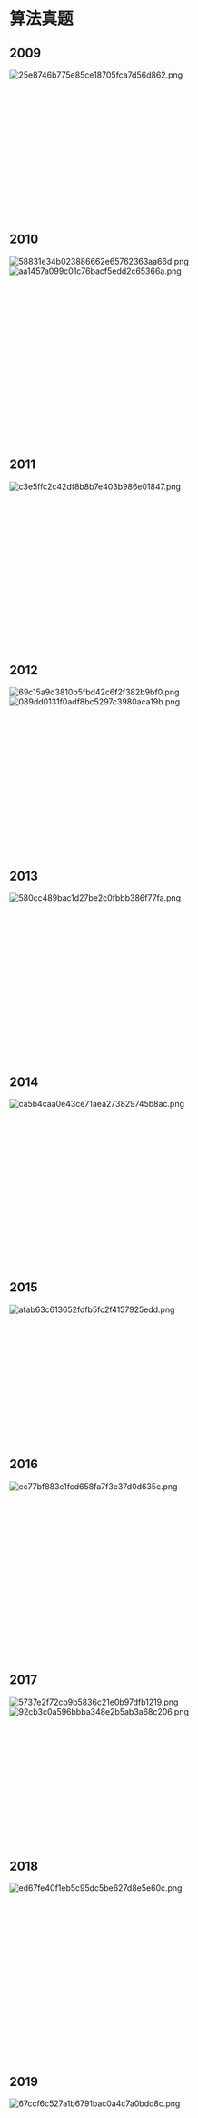 # 算法真题
## 2009
![25e8746b775e85ce18705fca7d56d862.png](../_resources/25e8746b775e85ce18705fca7d56d862.png)
</br>
</br>
</br>
</br>
</br>
</br>
</br>
</br>
</br>
</br>
</br>
</br>
</br>
</br>
</br>
## 2010
![58831e34b023886662e65762363aa66d.png](../_resources/58831e34b023886662e65762363aa66d.png)
![aa1457a099c01c76bacf5edd2c65366a.png](../_resources/aa1457a099c01c76bacf5edd2c65366a.png)
</br>
</br>
</br>
</br>
</br>
</br>
</br>
</br>
</br>
</br>
</br>
</br>
</br>
</br>
</br>
</br>
</br>
</br>
## 2011
![c3e5ffc2c42df8b8b7e403b986e01847.png](../_resources/c3e5ffc2c42df8b8b7e403b986e01847.png)
</br>
</br>
</br>
</br>
</br>
</br>
</br>
</br>
</br>
</br>
</br>
</br>
</br>
</br>
</br>
</br>
</br>
## 2012
![69c15a9d3810b5fbd42c6f2f382b9bf0.png](../_resources/69c15a9d3810b5fbd42c6f2f382b9bf0.png)
![089dd0131f0adf8bc5297c3980aca19b.png](../_resources/089dd0131f0adf8bc5297c3980aca19b.png)
</br>
</br>
</br>
</br>
</br>
</br>
</br>
</br>
</br>
</br>
</br>
</br>
</br>
</br>
</br>
</br>
## 2013
![580cc489bac1d27be2c0fbbb386f77fa.png](../_resources/580cc489bac1d27be2c0fbbb386f77fa.png)
</br>
</br>
</br>
</br>
</br>
</br>
</br>
</br>
</br>
</br>
</br>
</br>
</br>
</br>
</br>
</br>
</br>
## 2014
![ca5b4caa0e43ce71aea273829745b8ac.png](../_resources/ca5b4caa0e43ce71aea273829745b8ac.png)
</br>
</br>
</br>
</br>
</br>
</br>
</br>
</br>
</br>
</br>
</br>
</br>
</br>
</br>
</br>
</br>
</br>
## 2015
![afab63c613652fdfb5fc2f4157925edd.png](../_resources/afab63c613652fdfb5fc2f4157925edd.png)
</br>
</br>
</br>
</br>
</br>
</br>
</br>
</br>
</br>
</br>
</br>
</br>
</br>
</br>
## 2016
![ec77bf883c1fcd658fa7f3e37d0d635c.png](../_resources/ec77bf883c1fcd658fa7f3e37d0d635c.png)
</br>
</br>
</br>
</br>
</br>
</br>
</br>
</br>
</br>
</br>
</br>
</br>
</br>
</br>
</br>
</br>
</br>
</br>
## 2017
![5737e2f72cb9b5836c21e0b97dfb1219.png](../_resources/5737e2f72cb9b5836c21e0b97dfb1219.png)
![92cb3c0a596bbba348e2b5ab3a68c206.png](../_resources/92cb3c0a596bbba348e2b5ab3a68c206.png)
</br>
</br>
</br>
</br>
</br>
</br>
</br>
</br>
</br>
</br>
</br>
</br>
</br>
</br>
## 2018
![ed67fe40f1eb5c95dc5be627d8e5e60c.png](../_resources/ed67fe40f1eb5c95dc5be627d8e5e60c.png)
</br>
</br>
</br>
</br>
</br>
</br>
</br>
</br>
</br>
</br>
</br>
</br>
</br>
</br>
</br>
</br>
</br>
</br>
## 2019
![67ccf6c527a1b6791bac0a4c7a0bdd8c.png](../_resources/67ccf6c527a1b6791bac0a4c7a0bdd8c.png)
</br>
</br>
</br>
</br>
</br>
</br>
</br>
</br>
</br>
</br>
</br>
</br>
</br>
</br>
</br>
</br>
## 2020
 ![eb1634becce72cf7c739cb289615bd7b.png](../_resources/eb1634becce72cf7c739cb289615bd7b.png)
 </br>
</br>
</br>
</br>
</br>
</br>
</br>
</br>
</br>
</br>
</br>
</br>
</br>
</br>
</br>
</br>
</br>
## 2021
![19882f9a4e842f5d41c8d0304b004ac0.png](../_resources/19882f9a4e842f5d41c8d0304b004ac0.png)
</br>
</br>
</br>
</br>
</br>
</br>
</br>
</br>
</br>
</br>
</br>
</br>
</br>
</br>
</br>
## 2022
![c466a1f5fbe3e31261ce59e0652b578f.png](../_resources/c466a1f5fbe3e31261ce59e0652b578f.png)